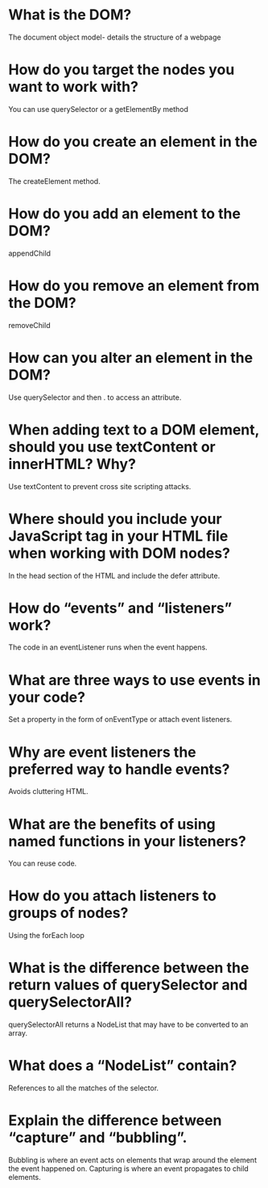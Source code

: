 # What is the DOM?
The document object model- details the structure of a webpage
# How do you target the nodes you want to work with?
You can use querySelector or a getElementBy method
# How do you create an element in the DOM?
The createElement method.
# How do you add an element to the DOM?
appendChild
# How do you remove an element from the DOM?
removeChild
# How can you alter an element in the DOM?
Use querySelector and then . to access an attribute.
# When adding text to a DOM element, should you use textContent or innerHTML? Why?
Use textContent to prevent cross site scripting attacks.
# Where should you include your JavaScript tag in your HTML file when working with DOM nodes?
In the head section of the HTML and include the defer attribute.
# How do “events” and “listeners” work?
The code in an eventListener runs when the event happens.
# What are three ways to use events in your code?
Set a property in the form of onEventType or attach event listeners.
# Why are event listeners the preferred way to handle events?
Avoids cluttering HTML.
# What are the benefits of using named functions in your listeners?
You can reuse code.
# How do you attach listeners to groups of nodes?
Using the forEach loop
# What is the difference between the return values of querySelector and querySelectorAll?
querySelectorAll returns a NodeList that may have to be converted to an array.
# What does a “NodeList” contain?
References to all the matches of the selector.
# Explain the difference between “capture” and “bubbling”.
Bubbling is where an event acts on elements that wrap around the element the event happened on. Capturing is where an event propagates to child elements.